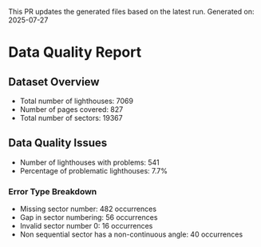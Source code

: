 This PR updates the generated files based on the latest run.
Generated on: 2025-07-27

# Data Quality Report

## Dataset Overview
- Total number of lighthouses: 7069
- Number of pages covered: 827
- Total number of sectors: 19367

## Data Quality Issues
- Number of lighthouses with problems: 541
- Percentage of problematic lighthouses: 7.7%

### Error Type Breakdown
- Missing sector number: 482 occurrences
- Gap in sector numbering: 56 occurrences
- Invalid sector number 0: 16 occurrences
- Non sequential sector has a non-continuous angle: 40 occurrences

